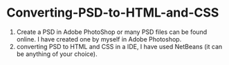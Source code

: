 # Converting-PSD-to-HTML-and-CSS
1. Create a PSD in Adobe PhotoShop or many PSD files can be found online. I have created one by myself in Adobe Photoshop.
2. converting PSD to HTML and CSS in a IDE, I have used NetBeans (it can be anything of your choice). 
